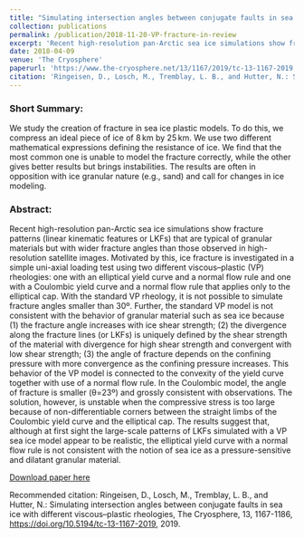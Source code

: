 ```yaml
---
title: "Simulating intersection angles between conjugate faults in sea ice with different viscous–plastic rheologies"
collection: publications
permalink: /publication/2018-11-20-VP-fracture-in-review
excerpt: 'Recent high-resolution pan-Arctic sea ice simulations show fracture patterns (linear kinematic features or LKFs) that are typical of granular materials but with wider fracture angles than those observed in high-resolution satellite images. Motivated by this, ice fracture is investigated in a simple uni-axial loading test using two different viscous–plastic (VP) rheologies: one with an elliptical yield curve and a normal flow rule and one with a Coulombic yield curve and a normal flow rule that applies only to the elliptical cap. With the standard VP rheology, it is not possible to simulate fracture angles smaller than 30º. Further, the standard VP model is not consistent with the behavior of granular material such as sea ice because (1) the fracture angle increases with ice shear strength; (2) the divergence along the fracture lines (or LKFs) is uniquely defined by the shear strength of the material with divergence for high shear strength and convergent with low shear strength; (3) the angle of fracture depends on the confining pressure with more convergence as the confining pressure increases. This behavior of the VP model is connected to the convexity of the yield curve together with use of a normal flow rule. In the Coulombic model, the angle of fracture is smaller (θ=23º) and grossly consistent with observations. The solution, however, is unstable when the compressive stress is too large because of non-differentiable corners between the straight limbs of the Coulombic yield curve and the elliptical cap. The results suggest that, although at first sight the large-scale patterns of LKFs simulated with a VP sea ice model appear to be realistic, the elliptical yield curve with a normal flow rule is not consistent with the notion of sea ice as a pressure-sensitive and dilatant granular material.'
date: 2018-04-09
venue: 'The Cryosphere'
paperurl: 'https://www.the-cryosphere.net/13/1167/2019/tc-13-1167-2019.pdf'
citation: 'Ringeisen, D., Losch, M., Tremblay, L. B., and Hutter, N.: Simulating intersection angles between conjugate faults in sea ice with different viscous–plastic rheologies, The Cryosphere, 13, 1167-1186, https://doi.org/10.5194/tc-13-1167-2019, 2019. '
---
```


### Short Summary:

We study the creation of fracture in sea ice plastic models. To do this, we compress an ideal piece of ice of 8 km by 25 km. We use two different mathematical expressions defining the resistance of ice. We find that the most common one is unable to model the fracture correctly, while the other gives better results but brings instabilities. The results are often in opposition with ice granular nature (e.g., sand) and call for changes in ice modeling.

### Abstract:

Recent high-resolution pan-Arctic sea ice simulations show fracture patterns (linear kinematic features or LKFs) that are typical of granular materials but with wider fracture angles than those observed in high-resolution satellite images. Motivated by this, ice fracture is investigated in a simple uni-axial loading test using two different viscous–plastic (VP) rheologies: one with an elliptical yield curve and a normal flow rule and one with a Coulombic yield curve and a normal flow rule that applies only to the elliptical cap. With the standard VP rheology, it is not possible to simulate fracture angles smaller than 30º. Further, the standard VP model is not consistent with the behavior of granular material such as sea ice because (1) the fracture angle increases with ice shear strength; (2) the divergence along the fracture lines (or LKFs) is uniquely defined by the shear strength of the material with divergence for high shear strength and convergent with low shear strength; (3) the angle of fracture depends on the confining pressure with more convergence as the confining pressure increases. This behavior of the VP model is connected to the convexity of the yield curve together with use of a normal flow rule. In the Coulombic model, the angle of fracture is smaller (θ=23º) and grossly consistent with observations. The solution, however, is unstable when the compressive stress is too large because of non-differentiable corners between the straight limbs of the Coulombic yield curve and the elliptical cap. The results suggest that, although at first sight the large-scale patterns of LKFs simulated with a VP sea ice model appear to be realistic, the elliptical yield curve with a normal flow rule is not consistent with the notion of sea ice as a pressure-sensitive and dilatant granular material.

[Download paper here](https://www.the-cryosphere.net/13/1167/2019/tc-13-1167-2019.pdf)

Recommended citation: Ringeisen, D., Losch, M., Tremblay, L. B., and Hutter, N.: Simulating intersection angles between conjugate faults in sea ice with different viscous–plastic rheologies, The Cryosphere, 13, 1167-1186, https://doi.org/10.5194/tc-13-1167-2019, 2019. 
